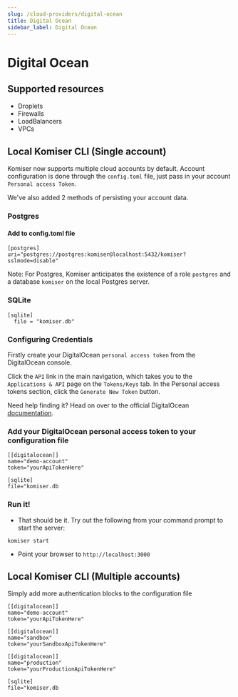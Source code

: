 ```yaml
---
slug: /cloud-providers/digital-ocean
title: Digital Ocean
sidebar_label: Digital Ocean
---
```


# Digital Ocean

## Supported resources
- Droplets 
- Firewalls
- LoadBalancers
- VPCs

## Local Komiser CLI (Single account)

Komiser now supports multiple cloud accounts by default. Account configuration is done through the `config.toml` file, just pass in your account `Personal access Token`.

We've also added 2 methods of persisting your account data.
### Postgres
#### Add to config.toml file
```
[postgres]
uri="postgres://postgres:komiser@localhost:5432/komiser?sslmode=disable"
```
Note: For Postgres, Komiser anticipates the existence of a role `postgres` and a database `komiser` on the local Postgres server.

### SQLite

```
[sqlite]
  file = "komiser.db"
```

### Configuring Credentials

Firstly create your DigitalOcean `personal access token` from the DigitalOcean console.

Click the `API` link in the main navigation, which takes you to the `Applications & API` page on the `Tokens/Keys` tab. In the Personal access tokens section, click the `Generate New Token` button.

Need help finding it? Head on over to the official DigitalOcean [documentation](https://docs.digitalocean.com/reference/api/create-personal-access-token/).

### Add your DigitalOcean personal access token to your configuration file

```
[[digitalocean]]
name="demo-account"
token="yourApiTokenHere"

[sqlite]
file="komiser.db
```
                                        

### Run it!
* That should be it. Try out the following from your command prompt to start the server:

```
komiser start 
```

* Point your browser to `http://localhost:3000`

## Local Komiser CLI (Multiple accounts)
Simply add more authentication blocks to the configuration file

```
[[digitalocean]]
name="demo-account"
token="yourApiTokenHere"

[[digitalocean]]
name="sandbox"
token="yourSandboxApiTokenHere"

[[digitalocean]]
name="production"
token="yourProductionApiTokenHere"

[sqlite]
file="komiser.db
```